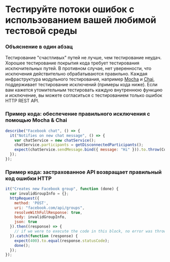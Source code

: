 # Тестируйте потоки ошибок с использованием вашей любимой тестовой среды

### Объяснение в один абзац

Тестирование "счастливых" путей не лучше, чем тестирование неудач. Хорошее тестирование покрытия кода требует тестирования исключительных путей. В противном случае, нет уверенности, что исключения действительно обрабатываются правильно. Каждая инфраструктура модульного тестирования, например [Mocha](https://mochajs.org/) и [Chai](http://chaijs.com/), поддерживает тестирование исключений (примеры кода ниже). Если вам кажется утомительным тестировать каждую внутреннюю функцию и исключение, вы можете согласиться с тестированием только ошибок HTTP REST API.

### Пример кода: обеспечение правильного исключения с помощью Mocha & Chai

```javascript
describe("Facebook chat", () => {
  it("Notifies on new chat message", () => {
    var chatService = new chatService();
    chatService.participants = getDisconnectedParticipants();
    expect(chatService.sendMessage.bind({ message: "Hi" })).to.throw(ConnectionError);
  });
});

```

### Пример кода: застрахованное API возвращает правильный код ошибки HTTP

```javascript
it("Creates new Facebook group", function (done) {
  var invalidGroupInfo = {};
  httpRequest({
    method: 'POST',
    uri: "facebook.com/api/groups",
    resolveWithFullResponse: true,
    body: invalidGroupInfo,
    json: true
  }).then((response) => {
    // if we were to execute the code in this block, no error was thrown in the operation above
  }).catch(function (response) {
    expect(400).to.equal(response.statusCode);
    done();
  });
});
```
